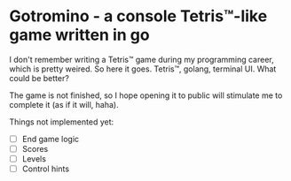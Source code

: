 Gotromino - a console Tetris™-like game written in go
===========================================

I don't remember writing a Tetris™ game during my programming career,
which is pretty weired. So here it goes.
Tetris™, golang, terminal UI. What could be better?

The game is not finished, so I hope opening it to public will 
stimulate me to complete it (as if it will, haha).

Things not implemented yet:

- [ ] End game logic
- [ ] Scores
- [ ] Levels
- [ ] Control hints